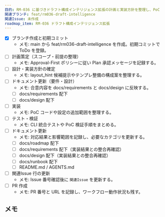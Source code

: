 ```yaml
---
目的: RM-036 に基づきドラフト構成インテリジェンス拡張の計画と実装方針を整理し、PoC 対象を特定する
関連ブランチ: feat/rm036-draft-intelligence
関連Issue: 未作成
roadmap_item: RM-036 ドラフト構成インテリジェンス拡張
---
```


- [x] ブランチ作成と初期コミット
  - メモ: main から feat/rm036-draft-intelligence を作成。初期コミットで ToDo を登録。
- [ ] 計画策定（スコープ・前提の整理）
  - メモ: Approval-First ポリシーに従い Plan 承認メッセージを記録する。
- [ ] 設計・実装方針の確定
  - メモ: layout_hint 候補提示やテンプレ整備の構成案を整理する。
- [ ] ドキュメント更新（要件・設計）
  - メモ: 合意内容を docs/requirements と docs/design に反映する。
  - [ ] docs/requirements 配下
  - [ ] docs/design 配下
- [ ] 実装
  - メモ: PoC コードや設定の追加範囲を整理する。
- [ ] テスト・検証
  - メモ: CLI 統合テストや PoC 検証手順をまとめる。
- [ ] ドキュメント更新
  - メモ: 対応結果と影響範囲を記録し、必要なカテゴリを更新する。
  - [ ] docs/roadmap 配下
  - [ ] docs/requirements 配下（実装結果との整合再確認）
  - [ ] docs/design 配下（実装結果との整合再確認）
  - [ ] docs/runbook 配下
  - [ ] README.md / AGENTS.md
- [ ] 関連Issue 行の更新
  - メモ: Issue 番号確認後に `関連Issue` を更新する。
- [ ] PR 作成
  - メモ: PR 番号と URL を記録し、ワークフロー動作状況も残す。

## メモ
